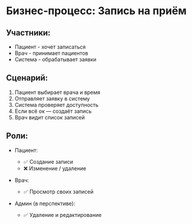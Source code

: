 # Бизнес-процесс: Запись на приём

## Участники:
- Пациент - хочет записаться
- Врач - принимает пациентов
- Система - обрабатывает заявки

## Сценарий:
1. Пациент выбирает врача и время
2. Отправляет заявку в систему
3. Система проверяет доступность
4. Если всё ок — создаёт запись
5. Врач видит список записей

## Роли:
- Пациент:
  - ✅ Создание записи
  - ❌ Изменение / удаление

- Врач:
  - ✅ Просмотр своих записей

- Админ (в перспективе):
  - ✅ Удаление и редактирование
